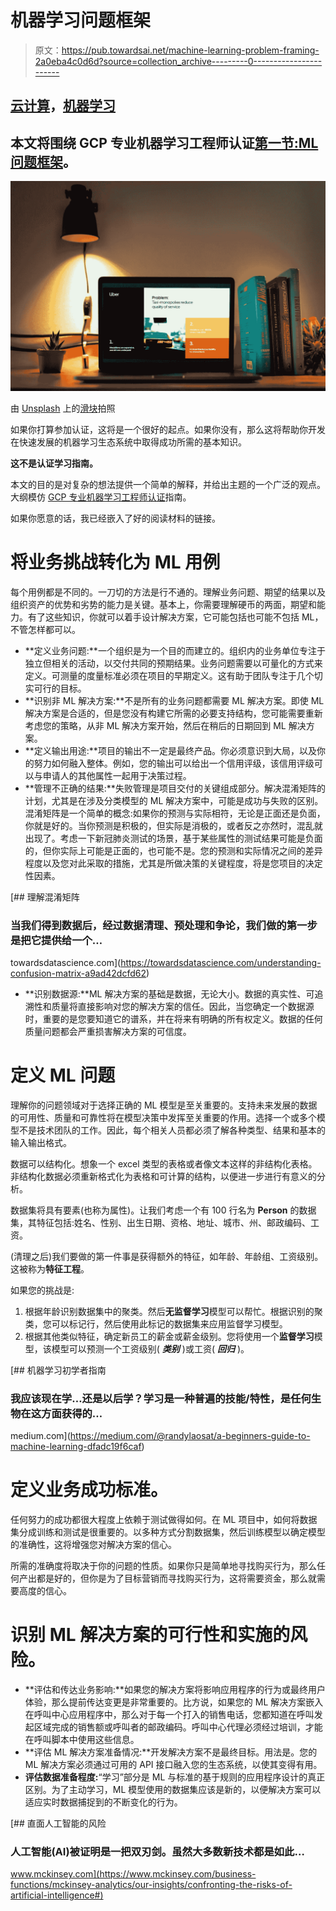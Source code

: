 # 机器学习问题框架

> 原文：<https://pub.towardsai.net/machine-learning-problem-framing-2a0eba4c0d6d?source=collection_archive---------0----------------------->

## [云计算](https://towardsai.net/p/category/cloud-computing)，[机器学习](https://towardsai.net/p/category/machine-learning)

## 本文将围绕 GCP 专业机器学习工程师认证[第一节:ML 问题框架](https://cloud.google.com/certification/guides/machine-learning-engineer)。

![](img/d5d291408339bf2f40c3335d7d66a6f5.png)

由 [Unsplash](https://unsplash.com/s/photos/problem?utm_source=unsplash&utm_medium=referral&utm_content=creditCopyText) 上的[滑块](https://unsplash.com/@slidebean?utm_source=unsplash&utm_medium=referral&utm_content=creditCopyText)拍照

如果你打算参加认证，这将是一个很好的起点。如果你没有，那么这将帮助你开发在快速发展的机器学习生态系统中取得成功所需的基本知识。

**这不是认证学习指南。**

本文的目的是对复杂的想法提供一个简单的解释，并给出主题的一个广泛的观点。大纲模仿 [GCP 专业机器学习工程师认证](https://cloud.google.com/certification/guides/machine-learning-engineer)指南。

如果你愿意的话，我已经嵌入了好的阅读材料的链接。

# 将业务挑战转化为 ML 用例

每个用例都是不同的。一刀切的方法是行不通的。理解业务问题、期望的结果以及组织资产的优势和劣势的能力是关键。基本上，你需要理解硬币的两面，期望和能力。有了这些知识，你就可以着手设计解决方案，它可能包括也可能不包括 ML，不管怎样都可以。

*   **定义业务问题:**一个组织是为一个目的而建立的。组织内的业务单位专注于独立但相关的活动，以交付共同的预期结果。业务问题需要以可量化的方式来定义。可测量的度量标准必须在项目的早期定义。这有助于团队专注于几个切实可行的目标。
*   **识别非 ML 解决方案:**不是所有的业务问题都需要 ML 解决方案。即使 ML 解决方案是合适的，但是您没有构建它所需的必要支持结构，您可能需要重新考虑您的策略，从非 ML 解决方案开始，然后在稍后的日期回到 ML 解决方案。
*   **定义输出用途:**项目的输出不一定是最终产品。你必须意识到大局，以及你的努力如何融入整体。例如，您的输出可以给出一个信用评级，该信用评级可以与申请人的其他属性一起用于决策过程。
*   **管理不正确的结果:**失败管理是项目交付的关键组成部分。解决混淆矩阵的计划，尤其是在涉及分类模型的 ML 解决方案中，可能是成功与失败的区别。混淆矩阵是一个简单的概念:如果你的预测与实际相符，无论是正面还是负面，你就是好的。当你预测是积极的，但实际是消极的，或者反之亦然时，混乱就出现了。考虑一下新冠肺炎测试的场景，基于某些属性的测试结果可能是负面的，但你实际上可能是正面的，也可能不是。您的预测和实际情况之间的差异程度以及您对此采取的措施，尤其是所做决策的关键程度，将是您项目的决定性因素。

[](https://towardsdatascience.com/understanding-confusion-matrix-a9ad42dcfd62) [## 理解混淆矩阵

### 当我们得到数据后，经过数据清理、预处理和争论，我们做的第一步是把它提供给一个…

towardsdatascience.com](https://towardsdatascience.com/understanding-confusion-matrix-a9ad42dcfd62) 

*   **识别数据源:**ML 解决方案的基础是数据，无论大小。数据的真实性、可追溯性和质量将直接影响对您的解决方案的信任。因此，当您确定一个数据源时，重要的是您要知道它的谱系，并在将来有明确的所有权定义。数据的任何质量问题都会严重损害解决方案的可信度。

# 定义 ML 问题

理解你的问题领域对于选择正确的 ML 模型是至关重要的。支持未来发展的数据的可用性、质量和可靠性将在模型决策中发挥至关重要的作用。选择一个或多个模型不是技术团队的工作。因此，每个相关人员都必须了解各种类型、结果和基本的输入输出格式。

数据可以结构化。想象一个 excel 类型的表格或者像文本这样的非结构化表格。非结构化数据必须重新格式化为表格和可计算的结构，以便进一步进行有意义的分析。

数据集将具有要素(也称为属性)。让我们考虑一个有 100 行名为 **Person** 的数据集，其特征包括:姓名、性别、出生日期、资格、地址、城市、州、邮政编码、工资。

(清理之后)我们要做的第一件事是获得额外的特征，如年龄、年龄组、工资级别。这被称为**特征工程**。

如果您的挑战是:

1.  根据年龄识别数据集中的聚类。然后**无监督学习**模型可以帮忙。根据识别的聚类，您可以标记行，然后使用此标记的数据集来应用监督学习模型。
2.  根据其他类似特征，确定新员工的薪金或薪金级别。您将使用一个**监督学习**模型，该模型可以预测一个工资级别( ***类别*** )或工资( ***回归*** )。

[](https://medium.com/@randylaosat/a-beginners-guide-to-machine-learning-dfadc19f6caf) [## 机器学习初学者指南

### 我应该现在学…还是以后学？学习是一种普遍的技能/特性，是任何生物在这方面获得的…

medium.com](https://medium.com/@randylaosat/a-beginners-guide-to-machine-learning-dfadc19f6caf) 

# 定义业务成功标准。

任何努力的成功都很大程度上依赖于测试做得如何。在 ML 项目中，如何将数据集分成训练和测试是很重要的。以多种方式分割数据集，然后训练模型以确定模型的准确性，这将增强您对解决方案的信心。

所需的准确度将取决于你的问题的性质。如果你只是简单地寻找购买行为，那么任何产出都是好的，但你是为了目标营销而寻找购买行为，这将需要资金，那么就需要高度的信心。

# 识别 ML 解决方案的可行性和实施的风险。

*   **评估和传达业务影响:**如果您的解决方案将影响应用程序的行为或最终用户体验，那么提前传达变更是非常重要的。比方说，如果您的 ML 解决方案嵌入在呼叫中心应用程序中，那么对于每一个打入的销售电话，您都知道在呼叫发起区域完成的销售额或呼叫者的邮政编码。呼叫中心代理必须经过培训，才能在呼叫脚本中使用这些信息。
*   **评估 ML 解决方案准备情况:**开发解决方案不是最终目标。用法是。您的 ML 解决方案必须通过可用的 API 接口融入您的生态系统，以使其变得有用。
*   **评估数据准备程度:**“学习”部分是 ML 与标准的基于规则的应用程序设计的真正区别。为了主动学习，ML 模型使用的数据集应该是新的，以便解决方案可以适应实时数据捕捉到的不断变化的行为。

[](https://www.mckinsey.com/business-functions/mckinsey-analytics/our-insights/confronting-the-risks-of-artificial-intelligence#) [## 直面人工智能的风险

### 人工智能(AI)被证明是一把双刃剑。虽然大多数新技术都是如此…

www.mckinsey.com](https://www.mckinsey.com/business-functions/mckinsey-analytics/our-insights/confronting-the-risks-of-artificial-intelligence#)